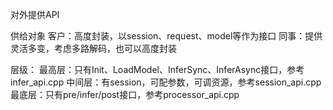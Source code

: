 对外提供API

供给对象
客户：高度封装，以session、request、model等作为接口
同事：提供灵活多变，考虑多路解码，也可以高度封装

层级：
最高层：只有Init、LoadModel、InferSync、InferAsync接口，参考infer_api.cpp
中间层：有session，可配参数，可调资源，参考session_api.cpp
最底层：只有pre/infer/post接口，参考processor_api.cpp


